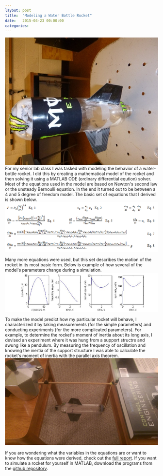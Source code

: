 ```yaml
---
layout: post
title:  "Modeling a Water Bottle Rocket"
date:   2015-04-23 00:00:00
categories: 
---
```


![alt text](/rocket.jpg)
For my senior lab class I was tasked with modeling the behavior of a water-bottle rocket.  I did this by creating a mathematical model of the rocket and then solving it using a MATLAB ODE (ordinary differential eqution) solver.  Most of the equations used in the model are based on Newton's second law or the unsteady Bernoulli equation.  In the end it turned out to be between a 4 and 5 degree of freedom model.  The basic set of equations that I derived is shown below.
![alt text](/equations.PNG)

Many more equations were used, but this set describes the motion of the rocket in its most basic form.  Below is example of how several of the model's parameters change during a simulation.
![alt text](/4040.jpg)

To make the model predict how my particular rocket will behave, I characterized it by taking measurements (for the simple parameters) and conducting experiments (for the more complicated parameters).  For example, to determine the rocket's moment of inertia about its long axis, I devised an experiment where it was hung from a support structre and swung like a pendulum.  By measuring the frequency of oscillation and knowing the inertia of the support structure I was able to calculate the rocket's moment of inertia with the parallel axis theorem.
![alt text](/inertia.jpg) 

If you are wondering what the variables in the equations are or want to know how the equations were derived, check out the [full report](clharman_Sect3_Lab4.pdf).  If you want to simulate a rocket for yourself in MATLAB, download the programs from the [github repository](https://github.com/clharman/rocket-ode).